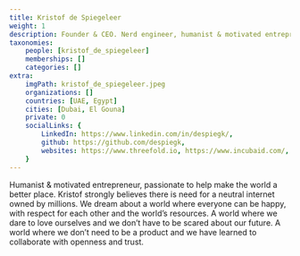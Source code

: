 ```yaml
---
title: Kristof de Spiegeleer
weight: 1
description: Founder & CEO. Nerd engineer, humanist & motivated entrepreneur.
taxonomies:
    people: [kristof_de_spiegeleer]
    memberships: []
    categories: []
extra:
    imgPath: kristof_de_spiegeleer.jpeg
    organizations: []
    countries: [UAE, Egypt]
    cities: [Dubai, El Gouna]
    private: 0
    socialLinks: {
        LinkedIn: https://www.linkedin.com/in/despiegk/,
        github: https://github.com/despiegk,
        websites: https://www.threefold.io, https://www.incubaid.com/,
    }
---
```


Humanist & motivated entrepreneur, passionate to help make the world a better place. Kristof strongly believes there is need for a neutral internet owned by millions. We dream about a world where everyone can be happy, with respect for each other and the world’s resources. A world where we dare to love ourselves and we don’t have to be scared about our future. A world where we don’t need to be a product and we have learned to collaborate with openness and trust.